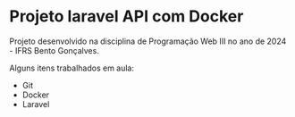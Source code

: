 # Projeto laravel API com Docker
Projeto desenvolvido na disciplina de Programação Web III no ano de 2024 - IFRS Bento Gonçalves. 

Alguns itens trabalhados em aula: 
* Git
* Docker
* Laravel